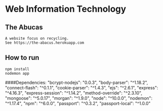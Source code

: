 Web Information Technology
==========
The Abucas
----------
    A website focus on recycling.
    See https://the-abacus.herokuapp.com

How to run
----------
    npm install
    nodemon app

####Dependencies:
    "bcrypt-nodejs": "0.0.3",
    "body-parser": "^1.18.2",
    "connect-flash": "^0.1.1",
    "cookie-parser": "^1.4.3",
    "ejs": "^2.6.1",
    "express": "^4.16.3",
    "express-session": "^1.14.2",
    "method-override": "^2.3.10",
    "mongoose": "^5.0.17",
    "morgan": "^1.9.0",
    "node": "^10.0.0",
    "nodemon": "^1.17.4",
    "npm": "^6.0.0",
    "passport": "^0.3.2",
    "passport-local": "^1.0.0"
